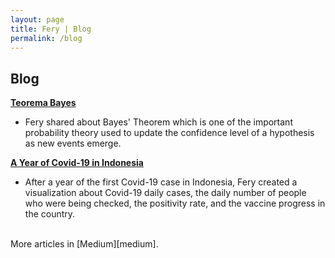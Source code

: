 ```yaml
---
layout: page
title: Fery | Blog
permalink: /blog
---
```


<h2>Blog</h2>

[**Teorema Bayes**][teorema_bayes]
- Fery shared about Bayes' Theorem which is one of the important probability theory used to update the confidence level of a hypothesis as new events emerge.

[**A Year of Covid-19 in Indonesia**][covid19]
- After a year of the first Covid-19 case in Indonesia, Fery created a visualization about Covid-19 daily cases, the daily number of people who were being checked, the positivity rate, and the vaccine progress in the country.

<br>
More articles in [Medium][medium].


[medium]: https://imfery.medium.com/
[teorema_bayes]: https://imfery.medium.com/teorema-bayes-54448b6221b1
[covid19]: https://imfery.medium.com/a-year-of-covid-19-in-indonesia-ce4c851de2dc